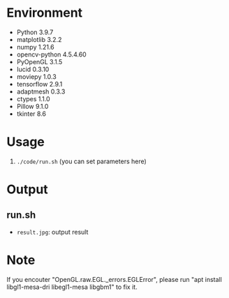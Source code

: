# Environment

- Python 3.9.7
- matplotlib 3.2.2
- numpy 1.21.6
- opencv-python 4.5.4.60
- PyOpenGL 3.1.5
- lucid 0.3.10
- moviepy 1.0.3
- tensorflow 2.9.1
- adaptmesh 0.3.3
- ctypes 1.1.0
- Pillow 9.1.0
- tkinter 8.6


# Usage

1. `./code/run.sh` (you can set parameters here)


# Output

## run.sh
- `result.jpg`: output result

# Note
If you encouter "OpenGL.raw.EGL._errors.EGLError", please run "apt install libgl1-mesa-dri libegl1-mesa libgbm1" to fix it.
